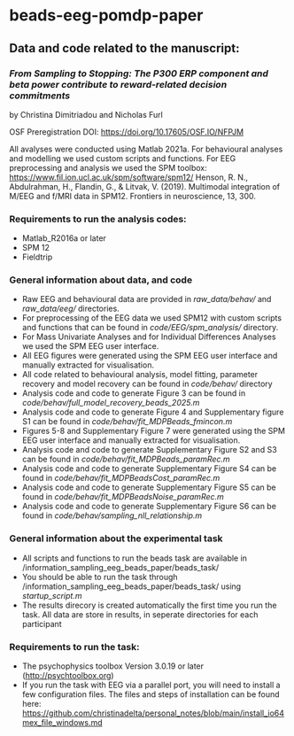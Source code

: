 # beads-eeg-pomdp-paper

## Data and code related to the manuscript: 

### *From Sampling to Stopping: The P300 ERP component and beta power contribute to reward-related decision commitments*

by Christina Dimitriadou and Nicholas Furl

OSF Preregistration DOI: https://doi.org/10.17605/OSF.IO/NFPJM

All avalyses were conducted using Matlab 2021a. For behavioural analyses and modelling we used custom scripts and functions. For EEG preprocessing and analysis we used the SPM toolbox:
https://www.fil.ion.ucl.ac.uk/spm/software/spm12/ Henson, R. N., Abdulrahman, H., Flandin, G., & Litvak, V. (2019). Multimodal integration of M/EEG and f/MRI data in SPM12. Frontiers in neuroscience, 13, 300.

### Requirements to run the analysis codes:
* Matlab_R2016a or later
* SPM 12
* Fieldtrip

### General information about data, and code 
* Raw EEG and behavioural data are provided in *raw_data/behav/* and *raw_data/eeg/* directories.
* For preprocessing of the EEG data we used SPM12 with custom scripts and functions that can be found in *code/EEG/spm_analysis/* directory.
* For Mass Univariate Analyses and for Individual Differences Analyses we used the SPM EEG user interface.
* All EEG figures were generated using the SPM EEG user interface and manually extracted for visualisation. 
* All code related to behavioural analysis, model fitting, parameter recovery and model recovery can be found in *code/behav/* directory
* Analysis code and code to generate Figure 3 can be found in *code/behav/full_model_recovery_beads_2025.m*
* Analysis code and code to generate Figure 4 and Supplementary figure S1 can be found in *code/behav/fit_MDPBeads_fmincon.m*
* Figures 5-8 and Supplementary Figure 7 were generated using the SPM EEG user interface and manually extracted for visualisation.
* Analysis code and code to generate Supplementary Figure S2 and S3 can be found in *code/behav/fit_MDPBeads_paramRec.m*
* Analysis code and code to generate Supplementary Figure S4 can be found in *code/behav/fit_MDPBeadsCost_paramRec.m*
* Analysis code and code to generate Supplementary Figure S5 can be found in *code/behav/fit_MDPBeadsNoise_paramRec.m*
* Analysis code and code to generate Supplementary Figure S6 can be found in *code/behav/sampling_nll_relationship.m*

### General information about the experimental task
* All scripts and functions to run the beads task are available in /information_sampling_eeg_beads_paper/beads_task/
* You should be able to run the task through /information_sampling_eeg_beads_paper/beads_task/ using *startup_script.m*
* The results direcory is created automatically the first time you run the task. All data are store in results, in seperate directories for each participant

### Requirements to run the task:
* The psychophysics toolbox Version 3.0.19 or later (http://psychtoolbox.org)
* If you run the task with EEG via a parallel port, you will need to install a few configuration files. The files and steps of installation can be found here: https://github.com/christinadelta/personal_notes/blob/main/install_io64mex_file_windows.md
